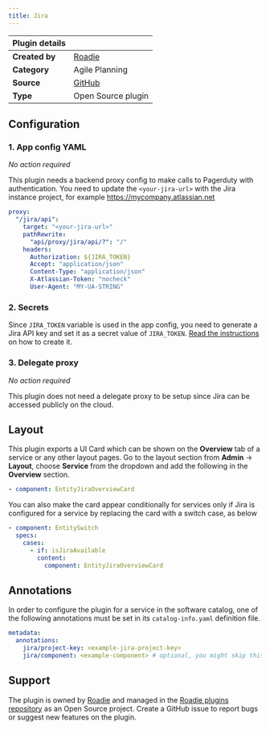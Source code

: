 ```yaml
---
title: Jira
---
```


| Plugin details |                                                    |
| -------------- | -------------------------------------------------- |
| **Created by** | [Roadie](https://roadie.io)                        |
| **Category**   | Agile Planning                                     |
| **Source**     | [GitHub](https://roadie.io/backstage/plugins/jira) |
| **Type**       | Open Source plugin                                 |

## Configuration

### 1. App config YAML

_No action required_

This plugin needs a backend proxy config to make calls to Pagerduty with authentication. You need to update the `<your-jira-url>` with the Jira instance project, for example https://mycompany.atlassian.net

```yaml
proxy:
  "/jira/api":
    target: "<your-jira-url>"
    pathRewrite:
      "api/proxy/jira/api/?": "/"
    headers:
      Authorization: ${JIRA_TOKEN}
      Accept: "application/json"
      Content-Type: "application/json"
      X-Atlassian-Token: "nocheck"
      User-Agent: "MY-UA-STRING"
```

### 2. Secrets

Since `JIRA_TOKEN` variable is used in the app config, you need to generate a Jira API key and set it as a secret value of `JIRA_TOKEN`. [Read the instructions](https://developer.atlassian.com/server/framework/atlassian-sdk/consuming-an-activity-streams-feed/#authentication) on how to create it.

### 3. Delegate proxy

_No action required_

This plugin does not need a delegate proxy to be setup since Jira can be accessed publicly on the cloud.

## Layout

This plugin exports a UI Card which can be shown on the **Overview** tab of a service or any other layout pages. Go to the layout section from **Admin** -> **Layout**, choose **Service** from the dropdown and add the following in the **Overview** section.

```yaml
- component: EntityJiraOverviewCard
```

You can also make the card appear conditionally for services only if Jira is configured for a service by replacing the card with a switch case, as below

```yaml
- component: EntitySwitch
  specs:
    cases:
      - if: isJiraAvailable
        content:
          component: EntityJiraOverviewCard
```

## Annotations

In order to configure the plugin for a service in the software catalog, one of the following annotations must be set in its `catalog-info.yaml` definition file.

```yaml
metadata:
  annotations:
    jira/project-key: <example-jira-project-key>
    jira/component: <example-component> # optional, you might skip this value to fetch data for all components
```

## Support

The plugin is owned by [Roadie](https://roadie.io) and managed in the [Roadie plugins repository](https://github.com/roadieHQ/roadie-backstage-plugins) as an Open Source project. Create a GitHub issue to report bugs or suggest new features on the plugin.
